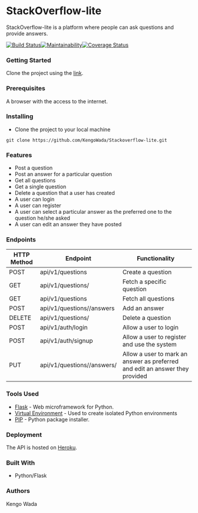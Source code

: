# StackOverflow-lite

StackOverflow-lite is a platform where people can ask questions and provide answers.

[![Build Status](https://travis-ci.org/patrickf949/stackoverflow.svg?branch=deploy)](https://travis-ci.org/patrickf949/stackoverflow)[![Maintainability](https://api.codeclimate.com/v1/badges/6cdbe0208a6102b00787/maintainability)](https://codeclimate.com/github/patrickf949/stackoverflow/maintainability)[![Coverage Status](https://coveralls.io/repos/github/patrickf949/stackoverflow/badge.svg?branch=master)](https://coveralls.io/github/patrickf949/stackoverflow?branch=master)
### Getting Started

Clone the project using the [link](https://github.com/KengoWada/Stackoverflow-lite).

### Prerequisites

A browser with the access to the internet.

### Installing

* Clone the project to your local machine
```
git clone https://github.com/KengoWada/Stackoverflow-lite.git
```

### Features

* Post a question
* Post an answer for a particular question
* Get all questions
* Get a single question
* Delete a question that a user has created
* A user can login
* A user can register
* A user can select a particular answer as the preferred one to the question he/she asked
* A user can edit an answer they have posted



### Endpoints

HTTP Method|Endpoint|Functionality
-----------|--------|-------------
POST|api/v1/questions|Create a question
GET|api/v1/questions/<questionId>|Fetch a specific question
GET|api/v1/questions|Fetch all questions
POST|api/v1/questions/<questionId>/answers|Add an answer
DELETE|api/v1/questions/<questionId>|Delete a question
POST|api/v1/auth/login|Allow a user to login
POST|api/v1/auth/signup|Allow a user to register and use the system
PUT|api/v1/questions/<questionId>/answers/<answerId>|Allow a user to mark an answer as preferred and edit an answer they provided


### Tools Used

* [Flask](http://flask.pocoo.org/) - Web microframework for Python.
* [Virtual Environment](https://virtualenv.pypa.io/en/stable/) - Used to create isolated Python environments
* [PIP](https://pip.pypa.io/en/stable/) - Python package installer.


### Deployment

The API is hosted on [Heroku](https://kengo-stackoverflow-lite-api.herokuapp.com/api/v1/questions).

### Built With

* Python/Flask

### Authors

Kengo Wada
